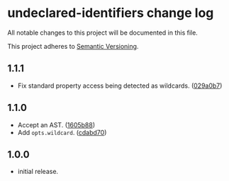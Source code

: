 # undeclared-identifiers change log

All notable changes to this project will be documented in this file.

This project adheres to [Semantic Versioning](http://semver.org/).

## 1.1.1
* Fix standard property access being detected as wildcards. ([029a0b7](https://github.com/goto-bus-stop/undeclared-identifiers/commit/029a0b773a7a4d2402a6de19c8c8693407f8da63))

## 1.1.0
* Accept an AST. ([1605b88](https://github.com/goto-bus-stop/undeclared-identifiers/commit/1605b881cd567894fab1ee2727961dd715a38820))
* Add `opts.wildcard`. ([cdabd70](https://github.com/goto-bus-stop/undeclared-identifiers/commit/cdabd70e000b2fa976c7f4118757736e023b93f2))

## 1.0.0

* initial release.
